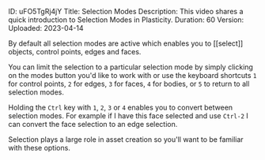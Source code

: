 ID: uFO5TgRj4jY
Title: Selection Modes
Description: This video shares a quick introduction to Selection Modes in Plasticity.
Duration: 60
Version: 
Uploaded: 2023-04-14

By default all selection modes are active which enables you to [[select]] objects, control points, edges and faces.

You can limit the selection to a particular selection mode by simply clicking on the modes button you'd like to work with or use the keyboard shortcuts `1` for control points, `2` for edges, `3` for faces, `4` for bodies, or `5` to return to all selection modes.

Holding the `Ctrl` key with `1`, `2`, `3` or `4` enables you to convert between selection modes. For example if I have this face selected and use `Ctrl-2` I can convert the face selection to an edge selection.

Selection plays a large role in asset creation so you'll want to be familiar with these options.
